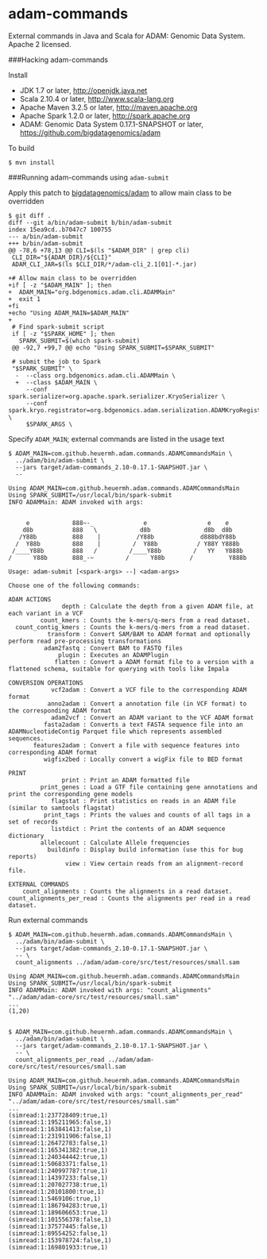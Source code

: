adam-commands
=============

External commands in Java and Scala for ADAM: Genomic Data System.  Apache 2 licensed.


###Hacking adam-commands

Install

 * JDK 1.7 or later, http://openjdk.java.net
 * Scala 2.10.4 or later, http://www.scala-lang.org
 * Apache Maven 3.2.5 or later, http://maven.apache.org
 * Apache Spark 1.2.0 or later, http://spark.apache.org
 * ADAM: Genomic Data System 0.17.1-SNAPSHOT or later, https://github.com/bigdatagenomics/adam


To build

    $ mvn install


###Running adam-commands using ```adam-submit```

Apply this patch to [bigdatagenomics/adam](https://github.com/bigdatagenomics/adam) to allow main class to be overridden

    $ git diff .
    diff --git a/bin/adam-submit b/bin/adam-submit
    index 15ea9cd..b7047c7 100755
    --- a/bin/adam-submit
    +++ b/bin/adam-submit
    @@ -78,6 +78,13 @@ CLI=$(ls "$ADAM_DIR" | grep cli)
     CLI_DIR="${ADAM_DIR}/${CLI}"
     ADAM_CLI_JAR=$(ls $CLI_DIR/*/adam-cli_2.1[01]-*.jar)
    
    +# Allow main class to be overridden
    +if [ -z "$ADAM_MAIN" ]; then
    +  ADAM_MAIN="org.bdgenomics.adam.cli.ADAMMain"
    +  exit 1
    +fi
    +echo "Using ADAM_MAIN=$ADAM_MAIN"
    +
     # Find spark-submit script
     if [ -z "$SPARK_HOME" ]; then
       SPARK_SUBMIT=$(which spark-submit)
     @@ -92,7 +99,7 @@ echo "Using SPARK_SUBMIT=$SPARK_SUBMIT"
    
     # submit the job to Spark
     "$SPARK_SUBMIT" \
      -  --class org.bdgenomics.adam.cli.ADAMMain \
      +  --class $ADAM_MAIN \
         --conf spark.serializer=org.apache.spark.serializer.KryoSerializer \
         --conf spark.kryo.registrator=org.bdgenomics.adam.serialization.ADAMKryoRegistrator \
         $SPARK_ARGS \


Specify ```ADAM_MAIN```; external commands are listed in the usage text

    $ ADAM_MAIN=com.github.heuermh.adam.commands.ADAMCommandsMain \
      ../adam/bin/adam-submit \
      --jars target/adam-commands_2.10-0.17.1-SNAPSHOT.jar \
      --
    
    Using ADAM_MAIN=com.github.heuermh.adam.commands.ADAMCommandsMain
    Using SPARK_SUBMIT=/usr/local/bin/spark-submit
    INFO ADAMMain: ADAM invoked with args:
    
    
         e            888~-_              e                 e    e
        d8b           888   \            d8b               d8b  d8b
       /Y88b          888    |          /Y88b             d888bdY88b
      /  Y88b         888    |         /  Y88b           / Y88Y Y888b
     /____Y88b        888   /         /____Y88b         /   YY   Y888b
    /      Y88b       888_-~         /      Y88b       /          Y888b
    
    Usage: adam-submit [<spark-args> --] <adam-args>
    
    Choose one of the following commands:
    
    ADAM ACTIONS
                   depth : Calculate the depth from a given ADAM file, at each variant in a VCF
             count_kmers : Counts the k-mers/q-mers from a read dataset.
      count_contig_kmers : Counts the k-mers/q-mers from a read dataset.
               transform : Convert SAM/BAM to ADAM format and optionally perform read pre-processing transformations
              adam2fastq : Convert BAM to FASTQ files
                  plugin : Executes an ADAMPlugin
                 flatten : Convert a ADAM format file to a version with a flattened schema, suitable for querying with tools like Impala
    
    CONVERSION OPERATIONS
                vcf2adam : Convert a VCF file to the corresponding ADAM format
               anno2adam : Convert a annotation file (in VCF format) to the corresponding ADAM format
                adam2vcf : Convert an ADAM variant to the VCF ADAM format
              fasta2adam : Converts a text FASTA sequence file into an ADAMNucleotideContig Parquet file which represents assembled sequences.
           features2adam : Convert a file with sequence features into corresponding ADAM format
              wigfix2bed : Locally convert a wigFix file to BED format
    
    PRINT
                   print : Print an ADAM formatted file
             print_genes : Load a GTF file containing gene annotations and print the corresponding gene models
                flagstat : Print statistics on reads in an ADAM file (similar to samtools flagstat)
              print_tags : Prints the values and counts of all tags in a set of records
                listdict : Print the contents of an ADAM sequence dictionary
             allelecount : Calculate Allele frequencies
               buildinfo : Display build information (use this for bug reports)
                    view : View certain reads from an alignment-record file.
    
    EXTERNAL COMMANDS
        count_alignments : Counts the alignments in a read dataset.
    count_alignments_per_read : Counts the alignments per read in a read dataset.


Run external commands

    $ ADAM_MAIN=com.github.heuermh.adam.commands.ADAMCommandsMain \
      ../adam/bin/adam-submit \
      --jars target/adam-commands_2.10-0.17.1-SNAPSHOT.jar \
      -- \
      count_alignments ../adam/adam-core/src/test/resources/small.sam
    
    Using ADAM_MAIN=com.github.heuermh.adam.commands.ADAMCommandsMain
    Using SPARK_SUBMIT=/usr/local/bin/spark-submit
    INFO ADAMMain: ADAM invoked with args: "count_alignments" "../adam/adam-core/src/test/resources/small.sam"
    ...
    (1,20)


    $ ADAM_MAIN=com.github.heuermh.adam.commands.ADAMCommandsMain \
      ../adam/bin/adam-submit \
      --jars target/adam-commands_2.10-0.17.1-SNAPSHOT.jar \
      -- \
      count_alignments_per_read ../adam/adam-core/src/test/resources/small.sam
    
    Using ADAM_MAIN=com.github.heuermh.adam.commands.ADAMCommandsMain
    Using SPARK_SUBMIT=/usr/local/bin/spark-submit
    INFO ADAMMain: ADAM invoked with args: "count_alignments_per_read" "../adam/adam-core/src/test/resources/small.sam"
    ...
    (simread:1:237728409:true,1)
    (simread:1:195211965:false,1)
    (simread:1:163841413:false,1)
    (simread:1:231911906:false,1)
    (simread:1:26472783:false,1)
    (simread:1:165341382:true,1)
    (simread:1:240344442:true,1)
    (simread:1:50683371:false,1)
    (simread:1:240997787:true,1)
    (simread:1:14397233:false,1)
    (simread:1:207027738:true,1)
    (simread:1:20101800:true,1)
    (simread:1:5469106:true,1)
    (simread:1:186794283:true,1)
    (simread:1:189606653:true,1)
    (simread:1:101556378:false,1)
    (simread:1:37577445:false,1)
    (simread:1:89554252:false,1)
    (simread:1:153978724:false,1)
    (simread:1:169801933:true,1)
